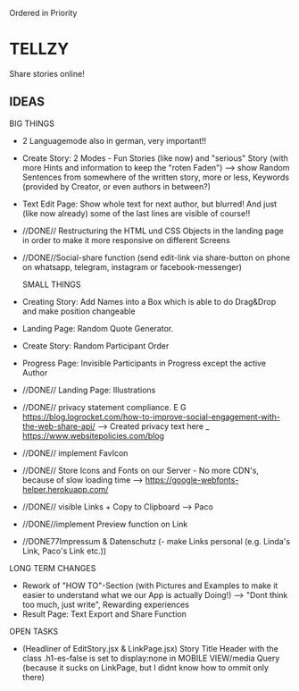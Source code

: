 Ordered in Priority

# TELLZY

Share stories online!

## IDEAS

BIG THINGS

-   2 Languagemode also in german, very important!!
-   Create Story: 2 Modes - Fun Stories (like now) and "serious" Story (with more Hints and information to keep the "roten Faden")
    --> show Random Sentences from somewhere of the written story, more or less, Keywords (provided by Creator, or even authors in between?)
-   Text Edit Page: Show whole text for next author, but blurred! And just (like now already) some of the last lines are visible of course!!
-   //DONE// Restructuring the HTML und CSS Objects in the landing page in order to make it more responsive on different Screens
-   //DONE//Social-share function (send edit-link via share-button on phone on whatsapp, telegram, instagram or facebook-messenger)

    SMALL THINGS

-   Creating Story: Add Names into a Box which is able to do Drag&Drop and make position changeable
-   Landing Page: Random Quote Generator.
-   Create Story: Random Participant Order
-   Progress Page: Invisible Participants in Progress except the active Author
-   //DONE// Landing Page: Illustrations
-   //DONE// privacy statement compliance. E G https://blog.logrocket.com/how-to-improve-social-engagement-with-the-web-share-api/ --> Created privacy text here \_ https://www.websitepolicies.com/blog
-   //DONE// implement FavIcon
-   //DONE// Store Icons and Fonts on our Server - No more CDN's, because of slow loading time --> https://google-webfonts-helper.herokuapp.com/
-   //DONE// visible Links + Copy to Clipboard --> Paco
-   //DONE//implement Preview function on Link
-   //DONE77Impressum & Datenschutz
    (- make Links personal (e.g. Linda's Link, Paco's Link etc.))

LONG TERM CHANGES

-   Rework of "HOW TO"-Section (with Pictures and Examples to make it easier to understand what we our App is actually Doing!)
    --> "Dont think too much, just write", Rewarding experiences
-   Result Page: Text Export and Share Function

OPEN TASKS

-   (Headliner of EditStory.jsx & LinkPage.jsx) Story Title Header with the class .h1-es-false is set to display:none in MOBILE VIEW/media Query (because it sucks on LinkPage, but I didnt know how to ommit only there)
